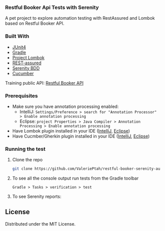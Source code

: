 ### Restful Booker Api Tests with Serenity

A pet project to explore automation testing with RestAssured and Lombok based on Restful Booker API.

### Built With

* [JUnit4](https://junit.org/junit4/)
* [Gradle](https://gradle.org/)
* [Project Lombok](https://projectlombok.org/)
* [REST-assured](https://rest-assured.io/)
* [Serenity BDD](https://serenity-bdd.info/)
* [Cucumber](https://cucumber.io/)

Training public API: [Restful Booker API](https://restful-booker.herokuapp.com)

### Prerequisites

* Make sure you have annotation processing enabled:
    * IntelliJ: ```Settings/Preference > search for "Annotation Processor" > Enable annotation processing```
    * Eclipse: ```project Properties > Java Compiler > Annotation Processing > Enable annotation processing```
* Have Lombok plugin installed in your IDE ([IntelliJ](https://projectlombok.org/setup/intellij), [Eclipse](https://projectlombok.org/setup/eclipse))
* Have Cucmber/Gherkin plugin installed in your IDE ([IntelliJ](https://plugins.jetbrains.com/plugin/7212-cucumber-for-java), [Eclipse](https://marketplace.eclipse.org/content/cucumber-eclipse-plugin))

### Running the test

1. Clone the repo
   ```sh
   git clone https://github.com/ValeriePtah/restful-booker-serenity-auto-test.git
   ```
2. To see all the console output run tests from the Gradle toolbar
   ```
   Gradle > Tasks > verification > test
   ```
3. To see Serenity reports: 



## License

Distributed under the MIT License.
